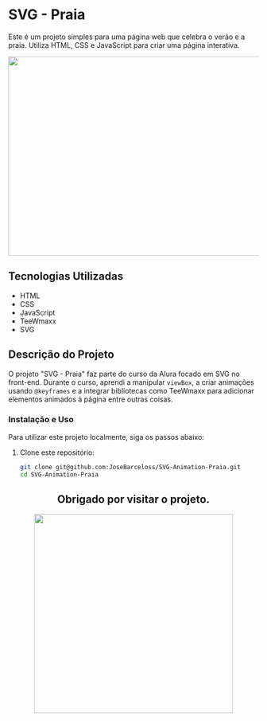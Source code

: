 # SVG - Praia 

Este é um projeto simples para uma página web que celebra o verão e a praia. Utiliza HTML, CSS e JavaScript para criar uma página interativa.

<div align="center">
  <img src="https://i.pinimg.com/originals/37/d8/0e/37d80ee89ac7f038bc793680b0d5d4f4.gif" style="width: 1000px; height: 400px;">
</div>


## Tecnologias Utilizadas

- HTML
- CSS
- JavaScript
- TeeWmaxx
- SVG

## Descrição do Projeto

O projeto "SVG - Praia" faz parte do curso da Alura focado em SVG no front-end. Durante o curso, aprendi a manipular `viewBox`, a criar animações usando `@keyframes` e a integrar bibliotecas como TeeWmaxx para adicionar elementos animados à página entre outras coisas.

### Instalação e Uso

Para utilizar este projeto localmente, siga os passos abaixo:

1. Clone este repositório:

   ```bash
   git clone git@github.com:JoseBarceloss/SVG-Animation-Praia.git
   cd SVG-Animation-Praia

<div align="center">
    <h2> Obrigado por visitar o projeto. </h2>
  <img src="https://i.pinimg.com/originals/24/8f/fb/248ffbc2344b59d4480412fe75749512.gif" style="width: 400px; height: auto;">
</div>
